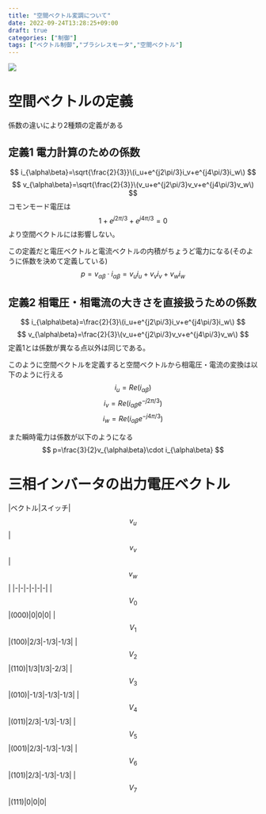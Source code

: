 ```yaml
---
title: "空間ベクトル変調について"
date: 2022-09-24T13:28:25+09:00
draft: true
categories: ["制御"]
tags: ["ベクトル制御","ブラシレスモータ","空間ベクトル"]
---
```


![](../img/space_vector.JPG)
# 空間ベクトルの定義
係数の違いにより2種類の定義がある
## 定義1 電力計算のための係数
$$
i_{\alpha\beta}=\sqrt{\frac{2}{3}}\(i_u+e^{j2\pi/3}i_v+e^{j4\pi/3}i_w\) 
$$
$$
v_{\alpha\beta}=\sqrt{\frac{2}{3}}\(v_u+e^{j2\pi/3}v_v+e^{j4\pi/3}v_w\)
$$
コモンモード電圧は$$1+e^{j2\pi/3}+e^{j4\pi/3}=0$$より空間ベクトルには影響しない。

この定義だと電圧ベクトルと電流ベクトルの内積がちょうど電力になる(そのように係数を決めて定義している)
$$
p=v_{\alpha\beta}\cdot i_{\alpha\beta}=v_u i_u+v_v i_v+v_wi_w
$$
## 定義2 相電圧・相電流の大きさを直接扱うための係数
$$
i_{\alpha\beta}=\frac{2}{3}\(i_u+e^{j2\pi/3}i_v+e^{j4\pi/3}i_w\) 
$$
$$
v_{\alpha\beta}=\frac{2}{3}\(v_u+e^{j2\pi/3}v_v+e^{j4\pi/3}v_w\)
$$
定義1とは係数が異なる点以外は同じである。

このように空間ベクトルを定義すると空間ベクトルから相電圧・電流の変換は以下のように行える
$$
i_u=Re(i_{\alpha\beta})
$$
$$
i_v=Re(i_{\alpha\beta}e^{-j2\pi/3})
$$
$$
i_w=Re(i_{\alpha\beta}e^{-j4\pi/3})
$$

また瞬時電力は係数が以下のようになる
$$
p=\frac{3}{2}v_{\alpha\beta}\cdot i_{\alpha\beta}
$$

# 三相インバータの出力電圧ベクトル
|ベクトル|スイッチ|$$v_u$$|$$v_v$$|$$v_w$$|
|-|-|-|-|-|-|
|$$V_0$$|(000)|0|0|0|
|$$V_1$$|(100)|2/3|-1/3|-1/3|
|$$V_2$$|(110)|1/3|1/3|-2/3|
|$$V_3$$|(010)|-1/3|-1/3|-1/3|
|$$V_4$$|(011)|2/3|-1/3|-1/3|
|$$V_5$$|(001)|2/3|-1/3|-1/3|
|$$V_6$$|(101)|2/3|-1/3|-1/3|
|$$V_7$$|(111)|0|0|0|
